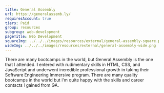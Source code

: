 ```yaml
---
title: General Assembly
url: https://generalassemb.ly/
requiresAccount: true
tiers: Paid
group: resources
subgroup: web-development
pageTitle: Web Development
squareImg: ../../../images/resources/external/general-assembly-square.png
wideImg: ../../../images/resources/external/general-assembly-wide.png
---
```


There are many bootcamps in the world, but General Assembly is the one that I attended.  I entered with rudimentary skills in HTML, CSS, and JavaScript and underwent incredible professional growth in taking their Software Engineering Immersive program.  There are many quality bootcamps in the world but I'm quite happy with the skills and career contacts I gained from GA.